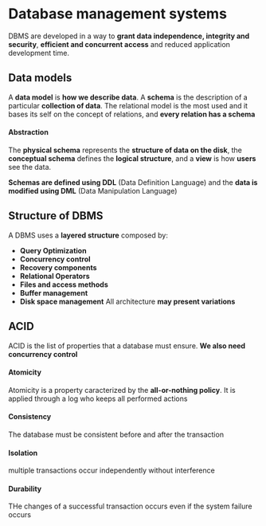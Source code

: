 # Database management systems
DBMS are developed in a way to **grant data independence, integrity and security**, **efficient and concurrent access** and reduced application development time.

## Data models
A **data model** is **how we describe data**. A **schema** is the description of a particular **collection of data**.
The relational model is the most used and it bases its self on the concept of relations, and **every relation has a schema**

#### Abstraction
The **physical schema** represents the **structure of data on the disk**, the **conceptual schema** defines the **logical structure**, and a **view** is how **users** see the data.

**Schemas are defined using DDL** (Data Definition Language) and the **data is modified using DML** (Data Manipulation Language)


## Structure of DBMS
A DBMS uses a **layered structure** composed by:
- **Query Optimization** 
- **Concurrency control**
- **Recovery components**
- **Relational Operators**
- **Files and access methods**
- **Buffer management**
- **Disk space management**
All architecture **may present variations**

## ACID
ACID is the list of properties that a database must ensure. **We also need concurrency control**

#### Atomicity
Atomicity is a property caracterized by the **all-or-nothing policy**. It is applied through a log who keeps all performed actions

#### Consistency
The database must be consistent before and after the transaction

#### Isolation
multiple transactions occur independently without interference

#### Durability
THe changes of a successful transaction occurs even if the system failure occurs


  



